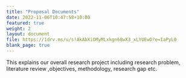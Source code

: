 ```yaml
---
title: "Proposal Documents"
date: 2022-11-06T10:47:58+10:00
featured: true
weight: 2
layout: document
file: https://1drv.ms/u/s!AkAbXiOMyMLxkgn68wX3_xLYUEwD?e=IaPyL0
blank_page: true
---
```


This explains our overall research project including research problem, literature review ,objectives, methodology,  research gap etc. 

